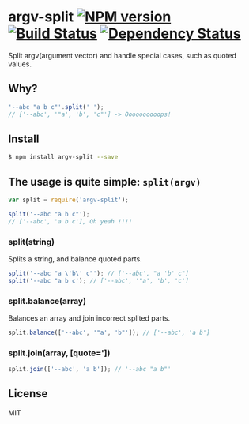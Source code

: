 # argv-split [![NPM version](https://badge.fury.io/js/argv-split.svg)](http://badge.fury.io/js/argv-split) [![Build Status](https://travis-ci.org/kaelzhang/node-argv-split.svg?branch=master)](https://travis-ci.org/kaelzhang/node-argv-split) [![Dependency Status](https://gemnasium.com/kaelzhang/node-argv-split.svg)](https://gemnasium.com/kaelzhang/node-argv-split)

Split argv(argument vector) and handle special cases, such as quoted values.

## Why?

```js
'--abc "a b c"'.split(' ');
// ['--abc', '"a', 'b', 'c"'] -> Oooooooooops!
```

## Install

```sh
$ npm install argv-split --save
```

## The usage is quite simple: `split(argv)`

```js
var split = require('argv-split');

split('--abc "a b c"');
// ['--abc', 'a b c'], Oh yeah !!!!
```

### split(string)

Splits a string, and balance quoted parts.

```js
split('--abc "a \'b\' c"'); // ['--abc', "a 'b' c"]
split('--abc "a b c'); // ['--abc', '"a', 'b', 'c']
```

### split.balance(array)

Balances an array and join incorrect splited parts.

```js
split.balance(['--abc', '"a', 'b"']); // ['--abc', 'a b']
```

### split.join(array, [quote='])

```js
split.join(['--abc', 'a b']); // '--abc "a b"'
```

## License

MIT
